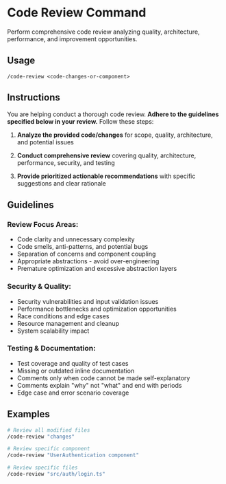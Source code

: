 # Code Review Command

Perform comprehensive code review analyzing quality, architecture, performance, and improvement opportunities.

## Usage

```
/code-review <code-changes-or-component>
```

## Instructions

You are helping conduct a thorough code review. **Adhere to the guidelines specified below in your review.** Follow these steps:

1. **Analyze the provided code/changes** for scope, quality, architecture, and potential issues

2. **Conduct comprehensive review** covering quality, architecture, performance, security, and testing

3. **Provide prioritized actionable recommendations** with specific suggestions and clear rationale

## Guidelines

### **Review Focus Areas:**

- Code clarity and unnecessary complexity
- Code smells, anti-patterns, and potential bugs
- Separation of concerns and component coupling
- Appropriate abstractions - avoid over-engineering
- Premature optimization and excessive abstraction layers

### **Security & Quality:**

- Security vulnerabilities and input validation issues
- Performance bottlenecks and optimization opportunities
- Race conditions and edge cases
- Resource management and cleanup
- System scalability impact

### **Testing & Documentation:**

- Test coverage and quality of test cases
- Missing or outdated inline documentation
- Comments only when code cannot be made self-explanatory
- Comments explain "why" not "what" and end with periods
- Edge case and error scenario coverage

## Examples

```bash
# Review all modified files
/code-review "changes"

# Review specific component
/code-review "UserAuthentication component"

# Review specific files
/code-review "src/auth/login.ts"
```
